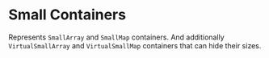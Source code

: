 # Small Containers

Represents `SmallArray` and `SmallMap` containers.
And additionally `VirtualSmallArray` and `VirtualSmallMap` containers that can hide their sizes.